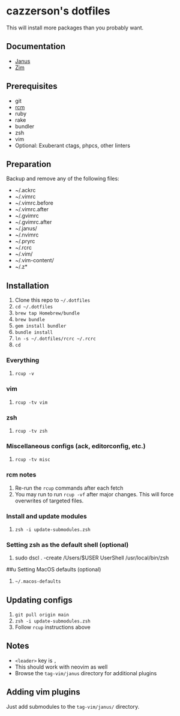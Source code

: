 # cazzerson's dotfiles

This will install more packages than you probably want.

## Documentation

* [Janus](https://github.com/carlhuda/janus)
* [Zim](https://github.com/Eriner/zim)

## Prerequisites

* git
* [rcm](https://github.com/thoughtbot/rcm#installation)
* ruby
* rake
* bundler
* zsh
* vim
* Optional: Exuberant ctags, phpcs, other linters

## Preparation

Backup and remove any of the following files:

* ~/.ackrc
* ~/.vimrc
* ~/.vimrc.before
* ~/.vimrc.after
* ~/.gvimrc
* ~/.gvimrc.after
* ~/.janus/
* ~/.nvimrc
* ~/.pryrc
* ~/.rcrc
* ~/.vim/
* ~/.vim-content/
* ~/.z*

## Installation

1. Clone this repo to `~/.dotfiles`
2. `cd ~/.dotfiles`
3. `brew tap Homebrew/bundle`
4. `brew bundle`
5. `gem install bundler`
6. `bundle install`
7. `ln -s ~/.dotfiles/rcrc ~/.rcrc`
8. `cd`

### Everything

1. `rcup -v`

### vim

1. `rcup -tv vim`

### zsh

1. `rcup -tv zsh`

### Miscellaneous configs (ack, editorconfig, etc.)

1. `rcup -tv misc`

### rcm notes

1. Re-run the `rcup` commands after each fetch
2. You may run to run `rcup -vf` after major changes. This will force overwrites of targeted files.

### Install and update modules

1. `zsh -i update-submodules.zsh`

### Setting zsh as the default shell (optional)

1. sudo dscl . -create /Users/$USER UserShell /usr/local/bin/zsh

##u Setting MacOS defaults (optional)

1. `~/.macos-defaults`

## Updating configs

1. `git pull origin main`
2. `zsh -i update-submodules.zsh`
3. Follow `rcup` instructions above

## Notes

* `<leader>` key is `,`
* This should work with neovim as well
* Browse the `tag-vim/janus` directory for additional plugins

## Adding vim plugins

Just add submodules to the `tag-vim/janus/` directory.
